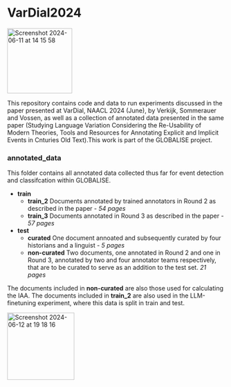 # VarDial2024

<img width="150" alt="Screenshot 2024-06-11 at 14 15 58" src="https://github.com/StellaVerkijk/VarDial2024/assets/62950143/14da9c12-5775-49f3-aae5-f94b5ae2ae1b"> 



<p> This repository contains code and data to run experiments discussed in the paper presented at VarDial, NAACL 2024 (June), by Verkijk, Sommerauer and Vossen, as well as a collection of annotated data presented in the same paper (Studying Language Variation Considering the Re-Usability of Modern Theories, Tools and Resources for Annotating Explicit and Implicit Events in Cnturies Old Text).This work is part of the GLOBALISE project. </p>

### annotated_data

This folder contains all annotated data collected thus far for event detection and classifcation within GLOBALISE. 

- **train**
  - **train_2** Documents annotated by trained annotators in Round 2 as described in the paper -  _54 pages_
  - **train_3** Documents annotated in Round 3 as described in the paper -  _57 pages_
- **test**
  - **curated** One document annoated and subsequently curated by four historians and a linguist - _5 pages_
  - **non-curated** Two documents, one annotated in Round 2 and one in Round 3, annotated by two and four annotator teams respectively, that are to be curated to serve as an addition to the test set. _21 pages_

The documents included in **non-curated** are also those used for calculating the IAA. 
The documents included in **train_2** are also used in the LLM-finetuning experiment, where this data is split in train and test. 


<img width="155" alt="Screenshot 2024-06-12 at 19 18 16" src="https://github.com/StellaVerkijk/VarDial2024/assets/62950143/b821ab19-2655-41c0-b805-ef0693f67cb1">


  



